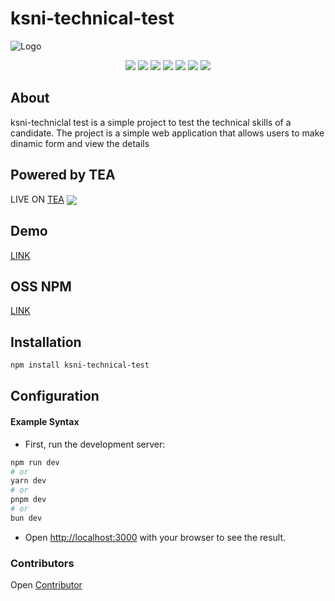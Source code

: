 # ksni-technical-test

<img alt="Logo" src="https://i.imgur.com/aMKipqD.png" align="center"/>


<p align="center">
<img src="https://img.shields.io/github/contributors/Yunnie-pin/Technical-Test-KSNI?style=flat-square">
<img src="https://img.shields.io/github/issues/Yunnie-pin/Technical-Test-KSNI?style=flat-square">
<img src="https://img.shields.io/github/stars/Yunnie-pin/Technical-Test-KSNI?style=flat-square"> 
<img src="https://img.shields.io/github/forks/Yunnie-pin/Technical-Test-KSNI?style=flat-square">
<img src="https://img.shields.io/github/last-commit/Yunnie-pin/Technical-Test-KSNI?style=flat-square">
<img src="https://img.shields.io/github/languages/code-size/Yunnie-pin/Technical-Test-KSNI?style=flat-square">
<img src="https://img.shields.io/github/license/Yunnie-pin/Technical-Test-KSNI?style=flat-square">
</p>

## About

ksni-techniclal test is a simple project to test the technical skills of a candidate. The project is a simple web application that allows users to make dinamic form and view the details

## Powered by TEA 
LIVE ON [TEA](https://app.tea.xyz/)
<img src="https://i.imgur.com/SeydgmE.png" align="center"/>

## Demo
[LINK](https://technical-test-ksni.vercel.app/)

## OSS NPM
[LINK](https://www.npmjs.com/package/ksni-technical-test)


## Installation

```bash
npm install ksni-technical-test 
```

## Configuration

#### Example Syntax

* First, run the development server:

```bash
npm run dev
# or
yarn dev
# or
pnpm dev
# or
bun dev
```

* Open [http://localhost:3000](http://localhost:3000) with your browser to see the result.


### Contributors
  Open [Contributor](https://github.com/Yunnie-pin/Technical-Test-KSNI/graphs/contributors)
